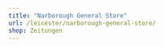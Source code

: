```yaml
---
title: "Narborough General Store"
url: /leicester/narborough-general-store/
shop: Zeitungen
---
```

